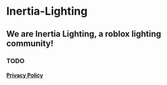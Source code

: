 # Inertia-Lighting

## We are Inertia Lighting, a roblox lighting community!

### TODO

#### [Privacy Policy](https://github.com/Inertia-Lighting/privacy-policy)
